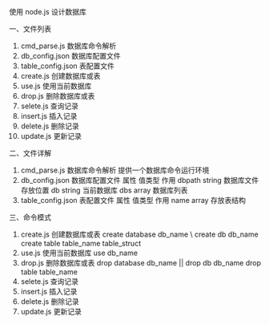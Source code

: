 使用 node.js 设计数据库

一、文件列表
1. 	cmd_parse.js 			数据库命令解析
2. 	db_config.json			数据库配置文件
3. 	table_config.json		表配置文件
4. 	create.js				创建数据库或表
5. 	use.js					使用当前数据库
6. 	drop.js					删除数据库或表
7. 	selete.js				查询记录
8. 	insert.js				插入记录
9. 	delete.js				删除记录
10. update.js				更新记录


二、文件详解
1. 	cmd_parse.js 			数据库命令解析
	提供一个数据库命令运行环境
2. 	db_config.json			数据库配置文件
	属性		值类型			作用
	dbpath	string		数据库文件存放位置
	db		string		当前数据库
	dbs		array		数据库列表
3. 	table_config.json		表配置文件
	属性		值类型			作用
	name 	array			存放表结构
	
	
三、命令模式
1. 	create.js				创建数据库或表
	create database db_name    \\      create db db_name
	create table table_name table_struct
2. 	use.js					使用当前数据库
	use db_name
3. 	drop.js					删除数据库或表
	drop database db_name	   || 	   drop db db_name
	drop table table_name
4. 	selete.js				查询记录
5. 	insert.js				插入记录
6. 	delete.js				删除记录
7. 	update.js				更新记录

	















